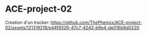 # ACE-project-02

Creation d'un tracker:
https://github.com/ThePhenixx/ACE-project-02/assets/121319218/e44f9326-47c7-4242-b9e4-de016b8d0220
